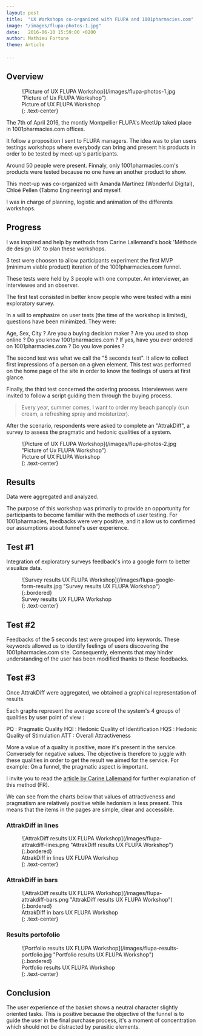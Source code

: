 ```yaml
---
layout: post
title:  "UX Workshops co-organized with FLUPA and 1001pharmacies.com"
image: "/images/flupa-photos-1.jpg"
date:   2016-06-10 15:59:00 +0200
author: Mathieu Fortune
theme: Article

---
```


## Overview

<figure markdown="1" class="text-center">
![Picture of UX FLUPA Workshop](/images/flupa-photos-1.jpg "Picture of Ux FLUPA Workshop")
<figcaption>
  Picture of UX FLUPA Workshop
</figcaption>
{: .text-center}
</figure>

The 7th of April 2016, the montly Montpellier FLUPA's MeetUp taked place in 1001pharmacies.com offices.

It follow a proposition I sent to FLUPA managers. The idea was to plan users testings workshops where everybody can bring and present his products in order to be tested by meet-up's participants.

Around 50 people were present. Finnaly, only 1001pharmacies.com's products were tested because no one have an another product to show.

This meet-up was co-organized with Amanda Martinez (Wonderful Digital), Chloé Pellen (Tabmo Engineering) and myself.

I was in charge of planning, logistic and animation of the differents workshops.


## Progress

I was inspired and help by methods from Carine Lallemand's book 'Méthode de design UX' to plan these workshops.

3 test were choosen to allow participants experiment the first MVP (minimum viable product) iteration of the 1001pharmacies.com funnel.

These tests were held by 3 people with one computer. An interviewer, an interviewee and an observer.

The first test consisted in better know people who were tested with a mini exploratory survey.

In a will to emphasize on user tests (the time of the workshop is limited), questions have been minimized.
They were:

Age, Sex, City ?
Are you a buying decision maker ?
Are you used to shop online ?
Do you know 1001pharmacies.com ?
If yes, have you ever ordered on 1001pharmacies.com ?
Do you love ponies ?

The second test was what we call the "5 seconds test".
It allow to collect first impressions of a person on a given element.
This test was performed on the home page of the site in order to know the feelings of users at first glance.

Finally, the third test concerned the ordering process. Interviewees were invited to follow a script guiding them through the buying process.

<blockquote>
Every year, summer comes, I want to order my beach panoply (sun cream, a refreshing spray and moisturizer).
</blockquote>

After the scenario, respondents were asked to complete an "AttrakDiff", a survey to assess the pragmatic and hedonic qualities of a system.

<figure markdown="1" class="text-center">
![Picture of UX FLUPA Workshop](/images/flupa-photos-2.jpg "Picture of Ux FLUPA Workshop")
<figcaption>
  Picture of UX FLUPA Workshop
</figcaption>
{: .text-center}
</figure>


## Results

Data were aggregated and analyzed.

The purpose of this workshop was primarily to provide an opportunity for participants to become familiar with the methods of user testing.
For 1001pharmacies, feedbacks were very positive, and it allow us to confirmed our assumptions about funnel's user experience.


## Test #1

Integration of exploratory surveys feedback's into a google form to better visualize data.

<figure markdown="1" class="text-center">
 ![Survey results UX FLUPA Workshop](/images/flupa-google-form-results.jpg "Survey results UX FLUPA Workshop"){:.bordered}
<figcaption>
  Survey results UX FLUPA Workshop
</figcaption>
{: .text-center}
</figure>

## Test #2

Feedbacks of the 5 seconds test were grouped into keywords.
These keywords allowed us to identify feelings of users discovering the 1001pharmacies.com site.
Consequently, elements that may hinder understanding of the user has been modified thanks to these feedbacks.


## Test #3

Once AttrakDiff were aggregated, we obtained a graphical representation of results.

Each graphs represent the average score of the system's 4 groups of qualities by user point of view :

PQ : Pragmatic Quality
HQI : Hedonic Quality of Identification
HQS : Hedonic Quality of Stimulation
ATT : Overall Attractiveness

More a value of a quality is positive, more it's present in the service. Conversely for negative values. The objective is therefore to juggle with these qualities in order to get the result we aimed for the service. For example: On a funnel, the pragmatic aspect is important.

I invite you to read the [article by Carine Lallemand](https://uxmind.eu/2014/06/23/attrakdiff-evaluation-quantitative-ux/ "Carine Lallemand's article") for further explanation of this method (FR).

We can see from the charts below that values of attractiveness and pragmatism are relatively positive while hedonism is less present. This means that the items in the pages are simple, clear and accessible.


### AttrakDiff in lines

<figure markdown="1" class="text-center">
![AttrakDiff results UX FLUPA Workshop](/images/flupa-attrakdiff-lines.png "AttrakDiff results UX FLUPA Workshop"){:.bordered}
<figcaption>
  AttrakDiff in lines UX FLUPA Workshop
</figcaption>
{: .text-center}
</figure>

### AttrakDiff in bars

<figure markdown="1" class="text-center">
![AttrakDiff results UX FLUPA Workshop](/images/flupa-attrakdiff-bars.png "AttrakDiff results UX FLUPA Workshop"){:.bordered}
<figcaption>
  AttrakDiff in bars UX FLUPA Workshop
</figcaption>
{: .text-center}
</figure>

### Results portofolio

<figure markdown="1" class="text-center">
![Portfolio results UX FLUPA Workshop](/images/flupa-results-portfolio.jpg "Portfolio results UX FLUPA Workshop"){:.bordered}
<figcaption>
  Portfolio results UX FLUPA Workshop
</figcaption>
{: .text-center}
</figure>


## Conclusion

The user experience of the basket shows a neutral character slightly oriented tasks. This is positive because the objective of the funnel is to guide the user in the final purchase process, it's a moment of concentration which should not be distracted by parasitic elements.

